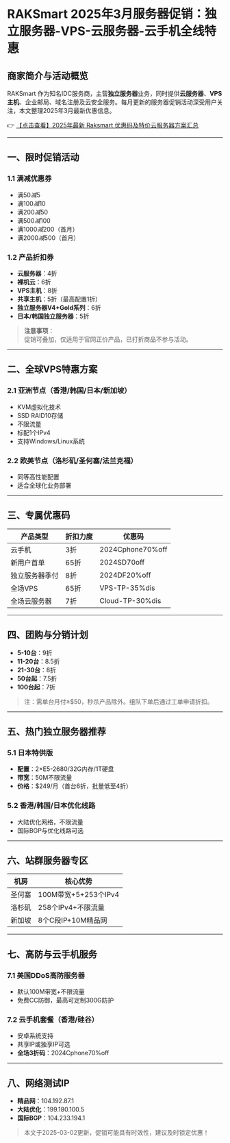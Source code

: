 # RAKSmart 2025年3月服务器促销：独立服务器-VPS-云服务器-云手机全线特惠

## 商家简介与活动概览
RAKSmart 作为知名IDC服务商，主营**独立服务器**业务，同时提供**云服务器**、**VPS主机**、企业邮局、域名注册及云安全服务。每月更新的服务器促销活动深受用户关注，本文整理2025年3月最新优惠信息。

👉 [【点击查看】2025年最新 Raksmart 优惠码及特价云服务器方案汇总](https://bit.ly/raksmart)

---

## 一、限时促销活动
### 1.1 满减优惠券
- 满$50减$5  
- 满$100减$10  
- 满$200减$50  
- 满$500减$100  
- 满$1000减$200（首月）  
- 满$2000减$500（首月）

### 1.2 产品折扣券
- **云服务器**：4折  
- **裸机云**：6折  
- **VPS主机**：8折  
- **共享主机**：5折（最高配置1折）  
- **独立服务器V4+Gold系列**：6折  
- **日本/韩国独立服务器**：5折  

> **注意事项**：  
> 促销可叠加，仅适用于官网正价产品，已打折商品不参与活动。

---

## 二、全球VPS特惠方案
### 2.1 亚洲节点（香港/韩国/日本/新加坡）
- KVM虚拟化技术  
- SSD RAID10存储  
- 不限流量  
- 标配1个IPv4  
- 支持Windows/Linux系统  

### 2.2 欧美节点（洛杉矶/圣何塞/法兰克福）
- 同等高性能配置  
- 适合全球化业务部署  

---

## 三、专属优惠码
| 产品类型       | 折扣力度 | 优惠码               |
|----------------|----------|----------------------|
| 云手机         | 3折      | 2024Cphone70%off     |
| 新用户首单     | 65折     | 2024SD70off          |
| 独立服务器季付 | 8折      | 2024DF20%off         |
| 全场VPS        | 65折     | VPS-TP-35%dis        |
| 全场云服务器   | 7折      | Cloud-TP-30%dis      |

---

## 四、团购与分销计划
- **5-10台**：9折  
- **11-20台**：8.5折  
- **21-30台**：8折  
- **50台起**：7.5折  
- **100台起**：7折  

> 注：需单台月付≥$50，秒杀产品除外。组队下单后通过工单申请折扣。

---

## 五、热门独立服务器推荐
### 5.1 日本特供版
- **配置**：2×E5-2680/32G内存/1T硬盘  
- **带宽**：50M不限流量  
- **价格**：$249/月（首台6折，批量低至4折）  

### 5.2 香港/韩国/日本优化线路
- 大陆优化网络，不限流量  
- 国际BGP与优化线路可选  

---

## 六、站群服务器专区
| 机房     | 核心优势                     |
|----------|------------------------------|
| 圣何塞   | 100M带宽+5+253个IPv4         |
| 洛杉矶   | 258个IPv4+不限流量           |
| 新加坡   | 8个C段IP+10M精品网           |

---

## 七、高防与云手机服务
### 7.1 美国DDoS高防服务器
- 默认100M带宽+不限流量  
- 免费CC防御，最高可定制300G防护  

### 7.2 云手机套餐（香港/硅谷）
- 安卓系统支持  
- 共享IP或独享IP可选  
- **全场3折码**：2024Cphone70%off  

---

## 八、网络测试IP
- **精品网**：104.192.87.1  
- **大陆优化**：199.180.100.5  
- **国际BGP**：104.233.194.1  

> 本文于2025-03-02更新，促销可能具有时效性，建议及时锁定优惠！